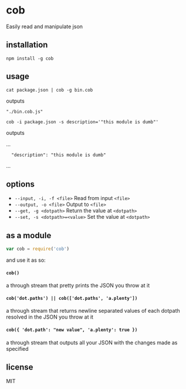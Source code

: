 cob
===

Easily read and manipulate json

## installation

`npm install -g cob`

## usage

`cat package.json | cob -g bin.cob`

outputs

```
"./bin.cob.js"
```

`cob -i package.json -s description='"this module is dumb"'`

outputs

...
```
  "description": "this module is dumb"
```
...

## options

* `--input, -i, -f <file>` Read from input `<file>`
* `--output, -o <file>` Output to `<file>`
* `--get, -g <dotpath>` Return the value at `<dotpath>`
* `--set, -s <dotpath>=<value>` Set the value at `<dotpath>`

## as a module

```js
var cob = require('cob')
```

and use it as so:

#### `cob()`

a through stream that pretty prints the JSON you throw at it

#### `cob('dot.paths') || cob(['dot.paths', 'a.plenty'])`

a through stream that returns newline separated values of each dotpath resolved
in the JSON you throw at it

#### `cob({ 'dot.path': "new value", 'a.plenty': true })`

a through stream that outputs all your JSON with the changes made as specified

## license

MIT
